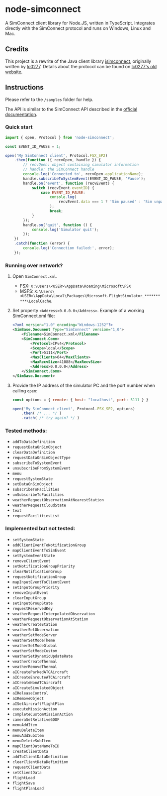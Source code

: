 # node-simconnect

A SimConnect client library for Node.JS, written in TypeScript. Integrates directly with the SimConnect protocol and runs on Windows, Linux and Mac.

## Credits

This project is a rewrite of the Java client library
[jsimconnect](https://github.com/mharj/jsimconnect), originally written by
[lc0277](https://www.fsdeveloper.com/forum/members/lc0277.1581).
Details about the protocol can be found on [lc0277's old website](http://web.archive.org/web/20090620063532/http://lc0277.nerim.net/jsimconnect/doc/flightsim/simconnect/package-summary.html#package_description).

## Instructions

Please refer to the `/samples` folder for help. 

The API is similar to the SimConnect API described in the [official documentation](https://docs.flightsimulator.com/html/Programming_Tools/SimConnect/SimConnect_API_Reference.htm).

### Quick start

```js
import { open, Protocol } from 'node-simconnect';

const EVENT_ID_PAUSE = 1;

open('My SimConnect client', Protocol.FSX_SP2)
    .then(function ({ recvOpen, handle }) {
        // recvOpen: object containing simulator information
        // handle: the SimConnect handle 
        console.log('Connected to', recvOpen.applicationName);
        handle.subscribeToSystemEvent(EVENT_ID_PAUSE, 'Pause');
        handle.on('event', function (recvEvent) {
            switch (recvEvent.eventID) {
                case EVENT_ID_PAUSE:
                    console.log(
                        recvEvent.data === 1 ? 'Sim paused' : 'Sim unpaused'
                    );
                    break;
            }
        });
        handle.on('quit', function () {
            console.log('Simulator quit');
        });
    })
    .catch(function (error) {
        console.log('Connection failed:', error);
    });
```

### Running over network?

1. Open `SimConnect.xml`.

    - FSX: `X:\Users\<USER>\AppData\Roaming\Microsoft\FSX`
    - MSFS: `X:\Users\<USER>\AppData\Local\Packages\Microsoft.FlightSimulator_**********\LocalCache`.

1. Set property `<Address>0.0.0.0</Address>`. Example of a working SimConnect.xml file:
    ```xml
    <?xml version="1.0" encoding="Windows-1252"?>
    <SimBase.Document Type="SimConnect" version="1,0">
        <Filename>SimConnect.xml</Filename>
        <SimConnect.Comm>
            <Protocol>IPv4</Protocol>
            <Scope>local</Scope>
            <Port>5111</Port>
            <MaxClients>64</MaxClients>
            <MaxRecvSize>41088</MaxRecvSize>
            <Address>0.0.0.0</Address>
        </SimConnect.Comm>
    </SimBase.Document>
    ```

1. Provide the IP address of the simulator PC and the port number when calling `open`:
   ```js 
   const options = { remote: { host: "localhost", port: 5111 } }

   open('My SimConnect client', Protocol.FSX_SP2, options) 
       .then( /* ... */ )
       .catch( /* try again? */ )
   ```

### Tested methods:

-   `addToDataDefinition`
-   `requestDataOnSimObject`
-   `clearDataDefinition`
-   `requestDataOnSimObjectType`
-   `subscribeToSystemEvent`
-   `unsubscribeFromSystemEvent`
-   `menu`
-   `requestSystemState`
-   `setDataOnSimObject`
-   `subscribeToFacilities`
-   `unSubscribeToFacilities`
-   `weatherRequestObservationAtNearestStation`
-   `weatherRequestCloudState`
-   `text`
-   `requestFacilitiesList`

### Implemented but not tested:

-   `setSystemState`
-   `addClientEventToNotificationGroup`
-   `mapClientEventToSimEvent`
-   `setSystemEventState`
-   `removeClientEvent`
-   `setNotificationGroupPriority`
-   `clearNotificationGroup`
-   `requestNotificationGroup`
-   `mapInputEventToClientEvent`
-   `setInputGroupPriority`
-   `removeInputEvent`
-   `clearInputGroup`
-   `setInputGroupState`
-   `requestReservedKey`
-   `weatherRequestInterpolatedObservation`
-   `weatherRequestObservationAtStation`
-   `weatherCreateStation`
-   `weatherSetObservation`
-   `weatherSetModeServer`
-   `weatherSetModeTheme`
-   `weatherSetModeGlobal`
-   `weatherSetModeCustom`
-   `weatherSetDynamicUpdateRate`
-   `weatherCreateThermal`
-   `weatherRemoveThermal`
-   `aICreateParkedATCAircraft`
-   `aICreateEnrouteATCAircraft`
-   `aICreateNonATCAircraft`
-   `aICreateSimulatedObject`
-   `aIReleaseControl`
-   `aIRemoveObject`
-   `aISetAircraftFlightPlan`
-   `executeMissionAction`
-   `completeCustomMissionAction`
-   `cameraSetRelative6DOF`
-   `menuAddItem`
-   `menuDeleteItem`
-   `menuAddSubItem`
-   `menuDeleteSubItem`
-   `mapClientDataNameToID`
-   `createClientData`
-   `addToClientDataDefinition`
-   `clearClientDataDefinition`
-   `requestClientData`
-   `setClientData`
-   `flightLoad`
-   `flightSave`
-   `flightPlanLoad`
